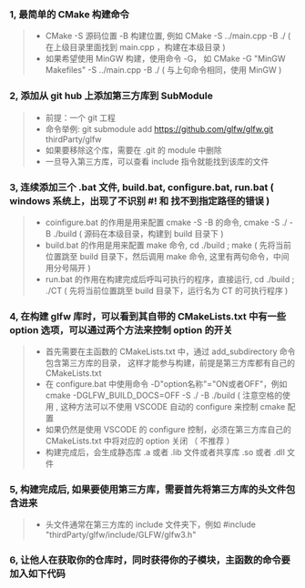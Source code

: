### 1, 最简单的 CMake 构建命令
>* CMake -S 源码位置 -B 构建位置,  例如 CMake -S ../main.cpp -B ./ ( 在上级目录里面找到 main.cpp ，构建在本级目录 )
>* 如果希望使用 MinGW 构建，使用命令 -G， 如 CMake -G "MinGW Makefiles" -S ../main.cpp -B ./ ( 与上句命令相同，使用 MinGW )

### 2, 添加从 git hub 上添加第三方库到 SubModule
>* 前提：一个 git 工程
>* 命令举例: git submodule add https://github.com/glfw/glfw.git thirdParty/glfw
>* 如果要移除这个库，需要在 .git 的 module 中删除
>* 一旦导入第三方库，可以查看 include 指令就能找到该库的文件

### 3, 连续添加三个 .bat 文件, build.bat, configure.bat, run.bat ( windows 系统上，出现了不识别 #! 和 找不到指定路径的错误 )
>* coinfigure.bat 的作用是用来配置 cmake -S -B 的命令, cmake -S ./ -B ./build ( 源码在本级目录，构建到 build 目录下 )
>* build.bat 的作用是用来配置 make 命令, cd ./build ; make ( 先将当前位置跳至 build 目录下，然后调用 make 命令, 这里有两句命令，中间用分号隔开 )
>* run.bat 的作用在构建完成后呼叫可执行的程序，直接运行, cd ./build ; ./CT ( 先将当前位置跳至 build 目录下，运行名为 CT 的可执行程序 )

### 4, 在构建 glfw 库时，可以看到其自带的 CMakeLists.txt 中有一些 option 选项，可以通过两个方法来控制 option 的开关
>* 首先需要在主函数的 CMakeLists.txt 中，通过 add_subdirectory 命令包含第三方库的目录， 这样才能参与构建，前提是第三方库都有自己的 CMakeLists.txt
>* 在 configure.bat 中使用命令 -D"option名称"="ON或者OFF"，例如 cmake -DGLFW_BUILD_DOCS=OFF -S ./ -B ./build ( 注意空格的使用 , 这种方法可以不使用 VSCODE 自动的 configure 来控制 cmake 配置
>* 如果仍然是使用 VSCODE 的 configure 控制，必须在第三方库自己的 CMakeLists.txt 中将对应的 option 关闭 （ 不推荐 ）
>* 构建完成后，会生成静态库 .a 或者 .lib 文件或者共享库 .so 或者 .dll 文件

### 5, 构建完成后, 如果要使用第三方库，需要首先将第三方库的头文件包含进来
>* 头文件通常在第三方库的 include 文件夹下，例如 #include "thirdParty/glfw/include/GLFW/glfw3.h"


### 6, 让他人在获取你的仓库时，同时获得你的子模块，主函数的命令要加入如下代码

